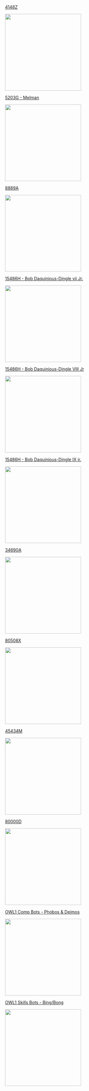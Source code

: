 [4148Z](https://photos.app.goo.gl/Kjky2qGtzujR7Qtm6)

<img src="https://lh3.googleusercontent.com/pw/AP1GczOA8uH_335WlHg0dOq4Zf5CYZiVOVG7OYp8AsvVkzykzkSEXcSLqTNgvCip-M2z99mthlIbNBqZukBree35KW8lypCXi-L-_4f3ZlA6y5Y-5kLuikf8aUprH--Z_tMiIVB-seYUSFtEoG1pMnU1xUOX=w1260-h945-s-no-gm?authuser=0" height="250"/>

[5203G - Melman](https://photos.app.goo.gl/ykSQuivyKrwGHbsGA)

<img src="https://lh3.googleusercontent.com/pw/AP1GczPf_PEJrKlUVERE1DmAInCWqtGl-Y1oWgjUFpfuQviGArJ-FN_-OG6cWYmo4Zhdh8ApDm2ND3VVqgbSZ-oEtPU_y5hpNodwwxgoT54eKf7XtrhZAMqdWI5Uva3d-UvyNzXkAlv4qNzkpyxQgTvX2SGb=w709-h945-s-no-gm?authuser=0" height="250"/>

[8889A](https://photos.app.goo.gl/6KLmHsiMXwMbVJPK6)

<img src="https://lh3.googleusercontent.com/pw/AP1GczPbi5-BT2-WQMEn55vUShgOtdjK7zGrJHYAr0eLzDAhOc7rSnanhV9GKVE_-PxADkR9UIFJlTrN1wAWhtoirqfiTd0jyoFEZBDVXuhiBnzhimLgtsuzfqINYm6l9NiQR8so7wofxkQfri1YJAQgGbaL8g=w1679-h945-s-no-gm?authuser=0" height="250"/>

[15486H - Bob Daquinious-Dingle vii Jr.](https://photos.app.goo.gl/p88frhN6tKdtk4uW7)

<img src="https://lh3.googleusercontent.com/pw/AP1GczMPZ8r6Fn-HsP9ESlaeJRM7lNa57ihMZU-AG_SXr67WOiP-jieQ5howJiw3lvJFSdlyTff60qt_3Nv7QC_UDvwreZ3SbWay0NGwyMFAYF4_zdLj6wo53rBYshQdGPmYaC8xydN7srJFxwTVluu3_y8RrQ=w1680-h945-s-no-gm?authuser=0" height="250"/>

[15486H - Bob Daquinious-Dingle VIII Jr](https://photos.app.goo.gl/6oiV4VyaqEDhmDKt5)

<img src="https://lh3.googleusercontent.com/pw/AP1GczNztJI6zu_1vTIlUo7aYODW_eb05qaXUiApmu69GB_WAiYWmy4spNVjn6C3lu9ay6Yntz2EFmsrrnQ-ZkbA0SfmVhp2uDrJIBIEmWgSQnPM7HjqKQQrlzTs5kuOekfkN_bS3hbQfNorhJ0D9VRonMV3pg=w1680-h945-s-no-gm?authuser=0" height="250"/>

[15486H - Bob Daquinious-Dingle IX jr.](https://photos.app.goo.gl/tDWg6AsysxN6THRX6)

<img src="https://lh3.googleusercontent.com/pw/AP1GczMW6gl3xeqOArbGk_ErfuXxliLPGsfGK_dtZ8D2SrYTmqxyuG70S8hP0tFnKky5YfkJMYnZh2-q_295VV8NhbJAWam_a57mC4VHb36lC4vcP5Qd4NTvhaaRzzGgjPBpqKZ-NuuQUcaFqJyjn7P5QdrECg=w1680-h945-s-no-gm?authuser=0" height="250"/>

[34690A](https://photos.app.goo.gl/eky3jth8fz51dEV47)

<img src="https://lh3.googleusercontent.com/pw/AP1GczNymRuB1D-1nsn045z8zMbJ8_MA50BPPm1gsb1d3_Q8-igHXwcMRDcA7S7bm8WVsZPGDkBpiCq-c6elx0UZLhrgMeAWm9-_MKV-bbLZZDm1Sn4xRhwuirI3yoXFZNm4ykWlEPUIcsCwe176WRmAGLjbYw=w1260-h945-s-no-gm?authuser=0" height="250"/>

[80508X](https://photos.app.goo.gl/mQ7EYB26zazeS2Jr8)

<img src="https://lh3.googleusercontent.com/pw/AP1GczOn-jVfUNPxhfbmga9rd6GGJiIzKKuyThecWNbVVRygKnrItFOapGVyTRp8bcA17UtsgrmwbBHMHnqyC8DM00f9Zi6CoKYJdEq9AOAC4QT4X6rN0sHXMEts-iorI7CoIMWvRCBlQtIU8y7c-M9ltzDz=w1260-h945-s-no-gm?authuser=0" height="250"/>

[45434M](https://photos.app.goo.gl/QNiycmUJxc9KPAs99)

<img src="https://lh3.googleusercontent.com/pw/AP1GczNthE4_9zwyGd0GtnrehEMe54B_URgnC2yg6uUgrUD0nj1i64s9QW3xeVDgCIOKIrCjXO5QGkqnliIwVFESS3EpUwMVi2-wMD1-iv9d3BlqUA8f2oWcswl14M5fzUCCNldCabMsuzTJcuZFSGE56Mwq=w1680-h945-s-no-gm?authuser=0" height="250"/>

[80000D](https://photos.app.goo.gl/7cRyCoty2yvoC3zk8)

<img src="https://lh3.googleusercontent.com/pw/AP1GczM4PnNguUkF8PQ6XFk9iC_T1Cz1rlTpBEzxqL-HHqs_cAsAer0p1hpy9Vy-KeHbzBHhfCva8qbkzfcz6tIwu4rdHlO3uqySZvm8mM5E7c37Ed_TMAkOGCmDs1oS5fScknzS-_NKVn69PHWlJ-RLfLqdaA=w1260-h945-s-no-gm?authuser=0" height="250"/>

[OWL1 Comp Bots - Phobos & Deimos](https://photos.app.goo.gl/GBB6yiU9RMezRZM76)

<img src="https://lh3.googleusercontent.com/pw/AP1GczOPrLgBAgoqSBKaTPrnQVfyqjlJbrobiE5iT217nOMgw0jSh8tNn19_GCCLcrxfh9ZyW15SGIeyT_gCK0bkpp95o7dDul2voDJBkcAx1qy-dZgq8UQbLxHyX-Gi6myCOE3QlZBROv0HoAnNIT9UL-LCSQ=w1260-h945-s-no-gm?authuser=0" height="250"/>

[OWL1 Skills Bots - Bing/Bong](https://photos.app.goo.gl/ujHKiToXt8m3Y16AA)

<img src="https://lh3.googleusercontent.com/pw/AP1GczNj3A0Xm1Kix-bylvPEPtBRMhEK77RRms6J6iRFzKWOXBJrfgldni5C-7S1CcAm3dYQW6aN-OCyoi6Exg2J_vxR2CfQYuqw_Kh1NBTq7HtWW1tfgKC1xc6-r7E0fgiWDDo6qDUwupzYq7oC9-aoGE9jHg=w1260-h945-s-no-gm?authuser=0" height="250"/>